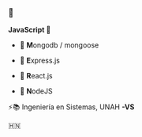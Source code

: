 ### 👋

**JavaScript 📄**

  * 📗 **M**ongodb / mongoose
  
  * 📕 **E**xpress.js

  * 📘 **R**eact.js

  * 📗 **N**odeJS
  
  
  
⚡📚 Ingeniería en Sistemas, UNAH **-VS**

🇭🇳

<!--
**marcelomrtnz/marcelomrtnz** is a ✨ _special_ ✨ repository because its `README.md` (this file) appears on your GitHub profile.

Here are some ideas to get you started:

- 🔭 I’m currently working on ...
- 🌱 I’m currently learning ...
- 👯 I’m looking to collaborate on ...
- 🤔 I’m looking for help with ...
- 💬 Ask me about ...
- 📫 How to reach me: ...
- 😄 Pronouns: ...
- ⚡ Fun fact: ...
-->
